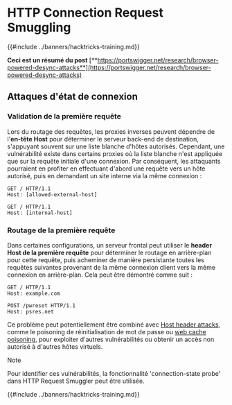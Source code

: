 # HTTP Connection Request Smuggling

{{#include ../banners/hacktricks-training.md}}

**Ceci est un résumé du post** [**https://portswigger.net/research/browser-powered-desync-attacks**](https://portswigger.net/research/browser-powered-desync-attacks)

## Attaques d'état de connexion <a href="#state" id="state"></a>

### Validation de la première requête

Lors du routage des requêtes, les proxies inverses peuvent dépendre de l'**en-tête Host** pour déterminer le serveur back-end de destination, s'appuyant souvent sur une liste blanche d'hôtes autorisés. Cependant, une vulnérabilité existe dans certains proxies où la liste blanche n'est appliquée que sur la requête initiale d'une connexion. Par conséquent, les attaquants pourraient en profiter en effectuant d'abord une requête vers un hôte autorisé, puis en demandant un site interne via la même connexion :
```
GET / HTTP/1.1
Host: [allowed-external-host]

GET / HTTP/1.1
Host: [internal-host]
```
### Routage de la première requête

Dans certaines configurations, un serveur frontal peut utiliser le **header Host de la première requête** pour déterminer le routage en arrière-plan pour cette requête, puis acheminer de manière persistante toutes les requêtes suivantes provenant de la même connexion client vers la même connexion en arrière-plan. Cela peut être démontré comme suit :
```
GET / HTTP/1.1
Host: example.com

POST /pwreset HTTP/1.1
Host: psres.net
```
Ce problème peut potentiellement être combiné avec [Host header attacks](https://portswigger.net/web-security/host-header), comme le poisoning de réinitialisation de mot de passe ou [web cache poisoning](https://portswigger.net/web-security/web-cache-poisoning), pour exploiter d'autres vulnérabilités ou obtenir un accès non autorisé à d'autres hôtes virtuels.

> [!NOTE]
> Pour identifier ces vulnérabilités, la fonctionnalité 'connection-state probe' dans HTTP Request Smuggler peut être utilisée.

{{#include ../banners/hacktricks-training.md}}
